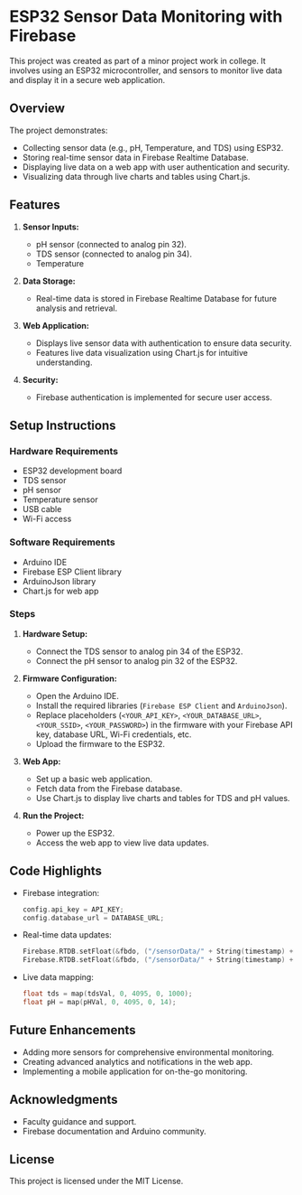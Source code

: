 # ESP32 Sensor Data Monitoring with Firebase

This project was created as part of a minor project work in college. It involves using an ESP32 microcontroller, and sensors to monitor live data and display it in a secure web application.

## Overview

The project demonstrates:
- Collecting sensor data (e.g., pH, Temperature, and TDS) using ESP32.
- Storing real-time sensor data in Firebase Realtime Database.
- Displaying live data on a web app with user authentication and security.
- Visualizing data through live charts and tables using Chart.js.

## Features

1. **Sensor Inputs:**
   - pH sensor (connected to analog pin 32).
   - TDS sensor (connected to analog pin 34).
   - Temperature

2. **Data Storage:**
   - Real-time data is stored in Firebase Realtime Database for future analysis and retrieval.

3. **Web Application:**
   - Displays live sensor data with authentication to ensure data security.
   - Features live data visualization using Chart.js for intuitive understanding.

4. **Security:**
   - Firebase authentication is implemented for secure user access.

## Setup Instructions

### Hardware Requirements
- ESP32 development board
- TDS sensor
- pH sensor
- Temperature sensor
- USB cable
- Wi-Fi access

### Software Requirements
- Arduino IDE
- Firebase ESP Client library
- ArduinoJson library
- Chart.js for web app

### Steps

1. **Hardware Setup:**
   - Connect the TDS sensor to analog pin 34 of the ESP32.
   - Connect the pH sensor to analog pin 32 of the ESP32.

2. **Firmware Configuration:**
   - Open the Arduino IDE.
   - Install the required libraries (`Firebase ESP Client` and `ArduinoJson`).
   - Replace placeholders (`<YOUR_API_KEY>`, `<YOUR_DATABASE_URL>`, `<YOUR_SSID>`, `<YOUR_PASSWORD>`) in the firmware with your Firebase API key, database URL, Wi-Fi credentials, etc.
   - Upload the firmware to the ESP32.

3. **Web App:**
   - Set up a basic web application.
   - Fetch data from the Firebase database.
   - Use Chart.js to display live charts and tables for TDS and pH values.

4. **Run the Project:**
   - Power up the ESP32.
   - Access the web app to view live data updates.

## Code Highlights

- Firebase integration:
  ```cpp
  config.api_key = API_KEY;
  config.database_url = DATABASE_URL;
  ```

- Real-time data updates:
  ```cpp
  Firebase.RTDB.setFloat(&fbdo, ("/sensorData/" + String(timestamp) + "/TDS").c_str(), tds);
  Firebase.RTDB.setFloat(&fbdo, ("/sensorData/" + String(timestamp) + "/pH").c_str(), pH);
  ```

- Live data mapping:
  ```cpp
  float tds = map(tdsVal, 0, 4095, 0, 1000);
  float pH = map(pHVal, 0, 4095, 0, 14);
  ```

## Future Enhancements
- Adding more sensors for comprehensive environmental monitoring.
- Creating advanced analytics and notifications in the web app.
- Implementing a mobile application for on-the-go monitoring.

## Acknowledgments
- Faculty guidance and support.
- Firebase documentation and Arduino community.

## License
This project is licensed under the MIT License.

